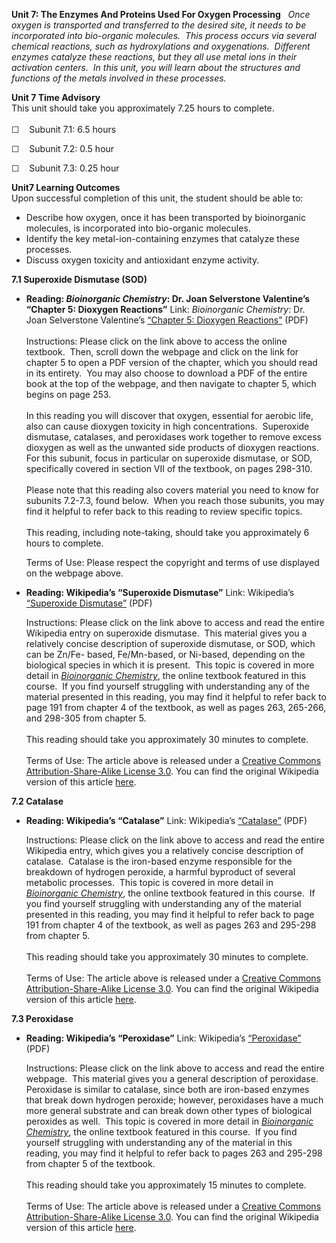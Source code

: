 **Unit 7: The Enzymes And Proteins Used For Oxygen Processing** <span
id="7"></span> 
*Once oxygen is transported and transferred to the desired site, it
needs to be incorporated into bio-organic molecules.  This process
occurs via several chemical reactions, such as hydroxylations and
oxygenations.  Different enzymes catalyze these reactions, but they all
use metal ions in their activation centers.  In this unit, you will
learn about the structures and functions of the metals involved in these
processes.*

**Unit 7 Time Advisory**  
This unit should take you approximately 7.25 hours to complete.  
    
 ☐    Subunit 7.1: 6.5 hours        
  
 ☐    Subunit 7.2: 0.5 hour  
  
 ☐    Subunit 7.3: 0.25 hour

**Unit7 Learning Outcomes**  
Upon successful completion of this unit, the student should be able
to:  
-   Describe how oxygen, once it has been transported by bioinorganic
    molecules, is incorporated into bio-organic molecules.
-   Identify the key metal-ion-containing enzymes that catalyze these
    processes.
-   Discuss oxygen toxicity and antioxidant enzyme activity.

**7.1 Superoxide Dismutase (SOD)** <span id="7.1"></span> 
-   **Reading: *Bioinorganic Chemistry*: Dr. Joan Selverstone
    Valentine’s “Chapter 5: Dioxygen Reactions”**
    Link: *Bioinorganic Chemistry*: Dr. Joan Selverstone Valentine’s
    [“Chapter 5: Dioxygen
    Reactions”](http://authors.library.caltech.edu/25052/) (PDF)  
        
     Instructions: Please click on the link above to access the online
    textbook.  Then, scroll down the webpage and click on the link for
    chapter 5 to open a PDF version of the chapter, which you should
    read in its entirety.  You may also choose to download a PDF of the
    entire book at the top of the webpage, and then navigate to chapter
    5, which begins on page 253.  
        
     In this reading you will discover that oxygen, essential for
    aerobic life, also can cause dioxygen toxicity in high
    concentrations.  Superoxide dismutase, catalases, and peroxidases
    work together to remove excess dioxygen as well as the unwanted side
    products of dioxygen reactions.  For this subunit, focus in
    particular on superoxide dismutase, or SOD, specifically covered in
    section VII of the textbook, on pages 298-310.  
        
     Please note that this reading also covers material you need to know
    for subunits 7.2-7.3, found below.  When you reach those subunits,
    you may find it helpful to refer back to this reading to review
    specific topics.  
        
     This reading, including note-taking, should take you approximately
    6 hours to complete.  
      
     Terms of Use: Please respect the copyright and terms of use
    displayed on the webpage above.

-   **Reading: Wikipedia’s “Superoxide Dismutase”**
    Link: Wikipedia’s [“Superoxide
    Dismutase”](https://resources.saylor.org/wwwresources/archived/site/wp-content/uploads/2012/12/CHEM203_Wikipedia_Superoxide-Dismutase_12.20.12.pdf)
    (PDF)  
      
     Instructions: Please click on the link above to access and read the
    entire Wikipedia entry on superoxide dismutase.  This material gives
    you a relatively concise description of superoxide dismutase, or
    SOD, which can be Zn/Fe- based, Fe/Mn-based, or Ni-based, depending
    on the biological species in which it is present.  This topic is
    covered in more detail in [*Bioinorganic
    Chemistry*](http://authors.library.caltech.edu/25052/), the online
    textbook featured in this course.  If you find yourself struggling
    with understanding any of the material presented in this reading,
    you may find it helpful to refer back to page 191 from chapter 4 of
    the textbook, as well as pages 263, 265-266, and 298-305 from
    chapter 5.  
              
     This reading should take you approximately 30 minutes to
    complete.  
        
     Terms of Use: The article above is released under a [Creative
    Commons
    Attribution-Share-Alike](http://creativecommons.org/licenses/by-nc-sa/3.0/)[ License
    3.0](http://creativecommons.org/licenses/by-nc-sa/3.0/). You can
    find the original Wikipedia version of this article
    [here](http://en.wikipedia.org/wiki/Superoxide_dismutase).

**7.2 Catalase** <span id="7.2"></span> 
-   **Reading: Wikipedia’s “Catalase”**
    Link: Wikipedia’s
    [“Catalase”](https://resources.saylor.org/wwwresources/archived/site/wp-content/uploads/2012/12/CHEM203_Wikipedia_Catalase_12.20.12.pdf)
    (PDF)  
      
     Instructions: Please click on the link above to access and read the
    entire Wikipedia entry, which gives you a relatively concise
    description of catalase.  Catalase is the iron-based enzyme
    responsible for the breakdown of hydrogen peroxide, a harmful
    byproduct of several metabolic processes.  This topic is covered in
    more detail in [*Bioinorganic
    Chemistry*](http://authors.library.caltech.edu/25052/), the online
    textbook featured in this course.  If you find yourself struggling
    with understanding any of the material presented in this reading,
    you may find it helpful to refer back to page 191 from chapter 4 of
    the textbook, as well as pages 263 and 295-298 from chapter 5.  
        
     This reading should take you approximately 30 minutes to
    complete.  
        
     Terms of Use: The article above is released under a [Creative
    Commons
    Attribution-Share-Alike](http://creativecommons.org/licenses/by-nc-sa/3.0/)[ License
    3.0](http://creativecommons.org/licenses/by-nc-sa/3.0/). You can
    find the original Wikipedia version of this article
    [here](http://en.wikipedia.org/wiki/Catalase).

**7.3 Peroxidase** <span id="7.3"></span> 
-   **Reading: Wikipedia’s “Peroxidase”**
    Link: Wikipedia’s
    [“Peroxidase”](https://resources.saylor.org/wwwresources/archived/site/wp-content/uploads/2012/12/CHEM203_Wikipedia_Peroxidase_12.20.12.pdf)
    (PDF)  
      
     Instructions: Please click on the link above to access and read the
    entire webpage.  This material gives you a general description of
    peroxidase.  Peroxidase is similar to catalase, since both are
    iron-based enzymes that break down hydrogen peroxide; however,
    peroxidases have a much more general substrate and can break down
    other types of biological peroxides as well.  This topic is covered
    in more detail in [*Bioinorganic
    Chemistry*](http://authors.library.caltech.edu/25052/), the online
    textbook featured in this course.  If you find yourself struggling
    with understanding any of the material in this reading, you may find
    it helpful to refer back to pages 263 and 295-298 from chapter 5 of
    the textbook.  
              
     This reading should take you approximately 15 minutes to
    complete.  
        
     Terms of Use: The article above is released under a [Creative
    Commons
    Attribution-Share-Alike](http://creativecommons.org/licenses/by-nc-sa/3.0/)[ License
    3.0](http://creativecommons.org/licenses/by-nc-sa/3.0/). You can
    find the original Wikipedia version of this article
    [here](http://en.wikipedia.org/wiki/Peroxidase).


